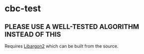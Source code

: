 # cbc-test

## PLEASE USE A WELL-TESTED ALGORITHM INSTEAD OF THIS

Requires [Libargon2](https://github.com/P-H-C/phc-winner-argon2) which can be built from the source.
